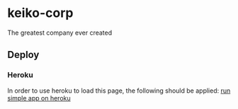 # keiko-corp
The greatest company ever created

## Deploy
### Heroku
In order to use heroku to load this page, the following should be applied:
[run simple app on heroku](https://medium.com/@winnieliang/how-to-run-a-simple-html-css-javascript-application-on-heroku-4e664c541b0b)
